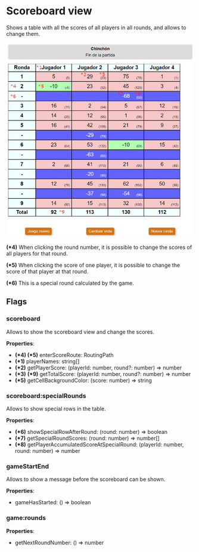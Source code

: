 # Scoreboard view

Shows a table with all the scores of all players in all rounds, and allows to change them.

![scoreboard view](./images/scoreboard.png)

**(\*4)** When clicking the round number, it is possible to change the scores of all players for that round.

**(\*5)** When clicking the score of one player, it is possible to change the score of that player at that round.

**(\*6)** This is a special round calculated by the game.

## Flags

### scoreboard

Allows to show the scoreboard view and change the scores.

**Properties**:

- **(\*4) (\*5)** enterScoreRoute: RoutingPath
- **(\*1)** playerNames: string[]
- **(\*2)** getPlayerScore: (playerId: number, round?: number) => number
- **(\*3)** **(\*9)** getTotalScore: (playerId: number, round?: number) => number
- **(\*5)** getCellBackgroundColor: (score: number) => string

### scoreboard:specialRounds

Allows to show special rows in the table.

**Properties**:

- **(\*6)** showSpecialRowAfterRound: (round: number) => boolean
- **(\*7)** getSpecialRoundScores: (round: number) => number[]
- **(\*8)** getPlayerAccumulatedScoreAtSpecialRound: (playerId: number, round: number) => number

### gameStartEnd

Allows to show a message before the scoreboard can be shown.

**Properties**:

- gameHasStarted: () => boolean

### game:rounds

**Properties**:

- getNextRoundNumber: () => number
